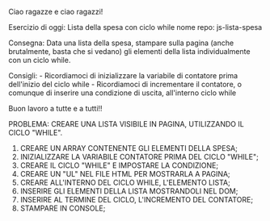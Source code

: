 Ciao ragazze e ciao ragazzi!

Esercizio di oggi: Lista della spesa con ciclo while
nome repo: js-lista-spesa

Consegna: Data una lista della spesa, stampare sulla pagina (anche brutalmente, basta che si vedano) gli elementi della lista individualmente con un ciclo while.

Consigli: - Ricordiamoci di inizializzare la variabile di contatore prima dell'inizio del ciclo while - Ricordiamoci di incrementare il contatore, o comunque di inserire una condizione di uscita, all'interno ciclo while

Buon lavoro a tutte e a tutti!!


PROBLEMA: CREARE UNA LISTA VISIBILE IN PAGINA, UTILIZZANDO IL CICLO "WHILE".

1. CREARE UN ARRAY CONTENENTE GLI ELEMENTI DELLA SPESA;
2. INIZIALIZZARE LA VARIABILE CONTATORE PRIMA DEL CICLO "WHILE";
3. CREARE IL CICLO "WHILE" E IMPOSTARE LA CONDIZIONE;
4. CREARE UN "UL" NEL FILE HTML PER MOSTRARLA A PAGINA;
5. CREARE ALL'INTERNO DEL CICLO WHILE, L'ELEMENTO LISTA;
6. INSERIRE GLI ELEMENTI DELLA LISTA MOSTRANDOLI NEL DOM;
7. INSERIRE AL TERMINE DEL CICLO, L'INCREMENTO DEL CONTATORE;
8. STAMPARE IN CONSOLE;